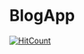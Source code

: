 # BlogApp
[![HitCount](http://hits.dwyl.io/namandangi/BlogApp.svg)](http://hits.dwyl.io/namandangi/BlogApp)

